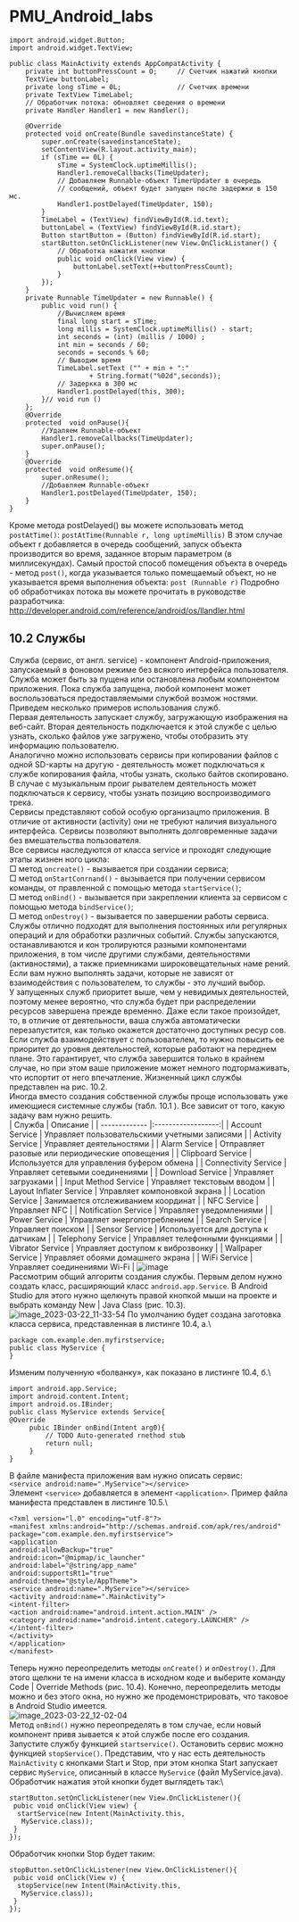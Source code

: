 # PMU_Android_labs
```
import android.widget.Button;
import android.widget.TextView;

public class MainActivity extends AppCompatActivity {
    private int buttonPressCount = О;     // Счетчик нажатий кнопки
    TextView buttonLabel;
    private long sTime = 0L;              // Счетчик времени
    private TextView TimeLabel;
    // Обработчик потока: обновляет сведения о времени
    private Handler Handler1 = new Handler();

    @Override
    protected void onCreate(Bundle savedinstanceState) {
        super.onCreate(savedinstanceState);
        setContentView(R.layout.activity_main);
        if (sTime == 0L) {
            sTime = SystemClock.uptimeMillis();
            Handler1.removeCallbacks(TimeUpdater);
            // Добавляем Runnаblе-объект TimerUpdater в очередь
            // сообщений, объект будет запущен после задержки в 150 мс.
            Handler1.postDelayed(TimeUpdater, 150);
        }
        TimeLabel = (TextView) findViewById(R.id.text);
        buttonLabel = (TextView) findViewById(R.id.start);
        Button startButton = (Button) findViewById(R.id.start);
        startButton.setOnClickListener(new View.OnClickListaner() {
            // Обработка нажатия кнопки
            public void onClick(View view) {
                buttonLabel.setТext(++buttonPressCount);
            }
        });
    }
    private Runnable TimeUpdater = new RunnaЬle() {
        public void run() {
            //Вычисляем время
            final long start = sTime;
            long millis = SystemClock.uptimeМillis() - start;
            int seconds = (int) (millis / 1000) ;
            int min = seconds / 60;
            seconds = seconds % 60;
            // Выводим время
            TimeLabel.setТext ("" + min + ":"
                    + String.format("%02d",seconds));
            // Задеркка в 300 мс
            Handler1.postDelayed(this, 300);
        }// void run ()
    };        
    @Override
    protected  void onPause(){
        //Удаляем Runnable-объект
        Handler1.removeCallbacks(TimeUpdater);
        super.onPause();
    }
    @Override
    protected  void onResume(){
        super.onResume();
        //Добавляем Runnable-объект
        Handler1.postDelayed(TimeUpdater, 150);
    }
}
```
Кроме метода postDelayed() вы можете использовать метод `postAtTime()`:
`postAtTime(Runnable r, long uptimeMillis)`
В этом случае объект r добавляется в очередь сообщений, запуск объекта производится
во время, заданное вторым параметром (в миллисекундах).
Самый простой способ помещения объекта в очередь - метод `post()`, когда указывается
только помещаемый объект, но не указывается время выполнения объекта:
`post (Runnable r)`
Подробно об обработчиках потока вы можете прочитать в руководстве разработчика:
http://developer.android.com/reference/android/os/llandler.html

## 10.2 Службы

Служба (сервис, от англ. service) - компонент Аndrоid-приложения, запускаемый
в фоновом режиме без всякого интерфейса пользователя. Служба может быть за­
пущена или остановлена любым компонентом приложения. Пока служба запущена,
любой компонент может воспользоваться предоставляемыми службой возмож­
ностями. Приведем несколько примеров использования служб.\
Первая деятельность запускает службу, загружающую изображения на веб-сайт.
Вторая деятельность подключается к этой службе с целью узнать, сколько файлов
уже загружено, чтобы отобразить эту информацию пользователю.\
Аналогично можно использовать сервисы при копировании файлов с одной
SD-карты на другую - деятельность может подключаться к службе копирования
файла, чтобы узнать, сколько байтов скопировано. В случае с музыкальным проиг­
рывателем деятельность может подключаться к сервису, чтобы узнать позицию
воспроизводимого трека.\
Сервисы представляют собой особую организацmо приложения. В отличие от
активности (activity) они не требуют наличия визуального интерфейса. Сервисы
позволяют выполнять долговременные задачи без вмешательства пользователя.\
Все сервисы наследуются от класса service и проходят следующие этапы жизнен­
ного цикла:\
□ метод `oncreate()` - вызывается при создании сервиса;\
□ метод `onStartCoпrnand()` - вызывается при получении сервисом команды, от­
правленной с помощью метода `startService()`;\
□ метод `onВind()` - вызывается при закреплении клиента за сервисом с помощью
метода `bindService()`;\
□ метод `onDestroy()` - вызывается по завершении работы сервиса.\
Службы отлично подходят для выполнения постоянных или регулярных операций
и для обработки различных событий. Службы запускаются, останавливаются и кон­
тролируются разными компонентами приложения, в том числе другими службами,
деятельностями (активностями), а также приемниками широковещательных наме­
рений. Если вам нужно выполнять задачи, которые не зависят от взаимодействия
с пользователем, то службы - это лучший выбор.\
У запущенных служб приоритет выше, чем у невидимых деятельностей, поэтому
менее вероятно, что служба будет при распределении ресурсов завершена прежде­
временно. Даже если такое произойдет, то, в отличие от деятельности, ваша служба
автоматически перезапустится, как только окажется достаточно доступных ресур­
сов.\
Если служба взаимодействует с пользователем, то нужно повысить ее приоритет до
уровня деятельностей, которые работают на переднем плане. Это гарантирует, что
служба завершится только в крайнем случае, но при этом ваше приложение может
немного подтормаживать, что испортит от него впечатление. Жизненный цикл
службы представлен на рис. 10.2.\
Иногда вместо создания собственной службы проще использовать уже имеющиеся
системные службы (табл. 10.1 ). Все зависит от того, какую задачу вам нужно
решить.\
| Служба        | Описание           |
| ------------- |:------------------:|
| Account Service | Управляет пользовательскими учетными записями |
| Activity Service | Управляет деятельностями |
| Alarm Service | Отправляет разовые или периодические оповещения |
| Clipboard Service | Используется для управления буфером обмена |
| Connectivity Service | Управляет сетевыми соединениями |
| Download Service | Управляет загрузками |
| Input Method Service | Управляет текстовым вводом |
| Layout Inflater Service | Управляет компоновкой экрана |
| Location Service | Занимается отслеживанием координат |
| NFC Service | Управляет NFC |
| Notification Service | Управляет уведомлениями |
| Power Service | Управляет энергопотреблением |
| Search Service | Управляет поиском |
| Sensor Service | Используется для доступа к датчикам |
| Telephony Service | Управляет телефонными функциями |
| Vibrator Service | Управляет доступом к виброзвонку |
| Wallpaper Service | Управляет обоями домашнего экрана |
| WiFi Service | Управляет соединениями Wi-Fi |
![image](https://user-images.githubusercontent.com/79161746/226843251-0f28ed23-0169-4dd0-a423-fcaefd0dc0d3.png)\
Рассмотрим общий алгоритм создания службы. Первым делом нужно создать
класс, расширяющий класс `android.app.Service`. В Android Studio для этого нужно
щелкнуть правой кнопкой мыши на проекте и выбрать команду New | Java Class
(рис. 10.3).\
![image_2023-03-22_11-33-54](https://user-images.githubusercontent.com/79161746/226845160-49d75f31-ca64-45de-bcb0-96a20cc470f4.png)
По умолчанию будет создана заготовка класса сервиса, представленная в листинге 10.4, а.\
```
package com.example.den.myfirstservice;
puЬlic class MyService {
}
```
Изменим полученную «болванку», как показано в листинге 10.4, б.\
```
import android.app.Service;
import android.content.Intent;
import android.os.IBinder;
public class MyService extends Service{
@Override
     pubic IBinder onВind(Intent arg0){
         // TODO Auto-generated rnethod stuЬ
         return null;
     }
}
```
В файле манифеста приложения вам нужно описать сервис:\
`<service android:name=".MyService"></service>`\
Элемент `<service>` добавляется в элемент `<application>`. Пример файла манифеста
представлен в листинге 10.5.\
```
<?xml version="l.0" encoding="utf-8"?>
«manifest xmlns:android="http://schemas.android.com/apk/res/android" 
package="com.example.den.myfirstservice">
<application
android:allowBackup="true" 
android:icon="@mipmap/ic_launcher" 
android:label="@string/app_name" 
android:supportsRt1="true" 
android:theme="@style/AppTheme">
<service android:name=".MyService"></service>
<activity android:name=".MainActivity">
<intent-filter>
<action android:name="android.intent.action.MAIN" />
<category android:name="android.intent.category.LAUNCHER" />
</intent-filter>
</activity>
</application>
</manifest>
```
Теперь нужно переопределить методы `onCreate()` и `onDestroy()`. Для этого щелкни­
те на имени класса в исходном коде и выберите команду Code | Override Methods
(рис. 10.4). Конечно, переопределить методы можно и без этого окна, но нужно же
продемонстрировать, что таковое в Android Studio имеется.\
![image_2023-03-22_12-02-04](https://user-images.githubusercontent.com/79161746/226852542-7a7973c6-c333-447c-b073-90188f6bd5ec.png)\
Метод `onВind()` нужно переопределять в том случае, если новый компонент привя­
зывается к этой службе после его создания.\
Запустите службу функцией `startservice()`. Остановить сервис можно функцией
`stopService()`. Представим, что у нас есть деятельность `MainActivity` с кнопками
Start и Stop, при этом кнопка Start запускает сервис `MyService`, описанный в классе
`MyService` (файл MyService.java). Обработчик нажатия этой кнопки будет выглядеть
так:\
```
startButton.setOnClickListener(new View.OnClickListener(){
 pubic void onClick(View view) {
  startService(new Intent(MainActivity.this,
   MyService.class));
 }
});
```
Обработчик кнопки Stop будет таким:
```
stopButton.setOnClickListener(new View.OnClickListener(){
 pubic void onClick(View v) {
  stopService(new Intent(MainActivity.this,
   MyService.class));
 }
});
```

